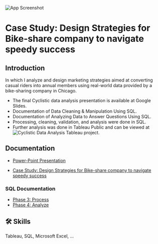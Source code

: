 ![App Screenshot](https://media.giphy.com/media/3oKIPjagnSA6mZWS1G/giphy.gif?text=App+Screenshot+Here)

# Case Study: Design Strategies for Bike-share company to navigate speedy success


## Introduction
In which I analyze and design marketing strategies aimed at converting casual riders into annual members using real-world data provided by a bike-sharing company in Chicago.

* The final Cyclistic data analysis presentation is available at Google Slides.
* Documentation of Data Cleaning & Manipulation Using SQL.
* Documentation of Analyzing Data to Answer Questions Using SQL.
* Processing, cleaning, validation, and analysis were done in SQL.
* Further analysis was done in Tableau Public and can be viewed at ![Cyclistic Data Analysis Tableau project](https://public.tableau.com/views/Bike-ShareProject_16728532092260/BikeDashboard?:language=en-US&:display_count=n&:origin=viz_share_link).


## Documentation

* [Power-Point Presentation ](https://docs.google.com/presentation/d/1dYt_KVUVtCjCiNlbWLgBnUJ3gDTDkS22/edit?usp=sharing&ouid=106872198835370026623&rtpof=true&sd=true)

* [Case Study: Design Strategies for Bike-share company to navigate speedy success](https://docs.google.com/document/d/1caLhCQWDYnmgA2AWatJqC0bTUtLYuVWzjDSYG1b4Q-A/edit?usp=sharing)

### SQL Documentation

* [Phase 3: Process](https://docs.google.com/document/d/1FqTXwDCEJ6oOA9mMvWU9zmq8UKn2Heln4C4hLJDk7e0/edit?usp=sharing)
* [Phase 4: Analyze](https://docs.google.com/document/d/1fvzPkPiTlLiNZYoApF8EGaX7-L8Krz4LxUqU2ds_zwU/edit?usp=sharing)


## 🛠 Skills
Tableau, SQL, Microsoft Excel, ...
